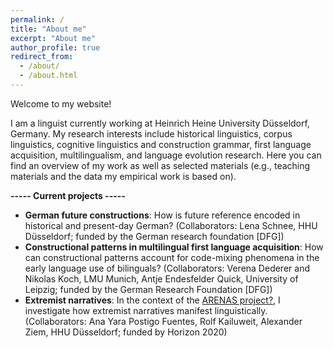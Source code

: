 ```yaml
---
permalink: /
title: "About me"
excerpt: "About me"
author_profile: true
redirect_from: 
  - /about/
  - /about.html
---
```


Welcome to my website!

I am a linguist currently working at Heinrich Heine University Düsseldorf, Germany. My research interests include historical linguistics, corpus linguistics, cognitive linguistics and construction grammar, first language acquisition, multilingualism, and language evolution research. Here you can find an overview of my work as well as selected materials (e.g., teaching materials and the data my empirical work is based on).

<b>----- Current projects -----</b>
<ul>
  <li><b>German future constructions</b>: How is future reference encoded in historical and present-day German? (Collaborators: Lena Schnee, HHU Düsseldorf; funded by the German research foundation [DFG])</li>
  <li><b>Constructional patterns in multilingual first language acquisition</b>: How can constructional patterns account for code-mixing phenomena in the early language use of bilinguals? (Collaborators: Verena Dederer and Nikolas Koch, LMU Munich, Antje Endesfelder Quick, University of Leipzig; funded by the German Research Foundation [DFG])</li>
  <li><b>Extremist narratives</b>: In the context of the <a href="https://arenasproject.eu/">ARENAS project?</a>, I investigate how extremist narratives manifest linguistically. (Collaborators: Ana Yara Postigo Fuentes, Rolf Kailuweit, Alexander Ziem, HHU Düsseldorf; funded by Horizon 2020)</li>
</ul>


